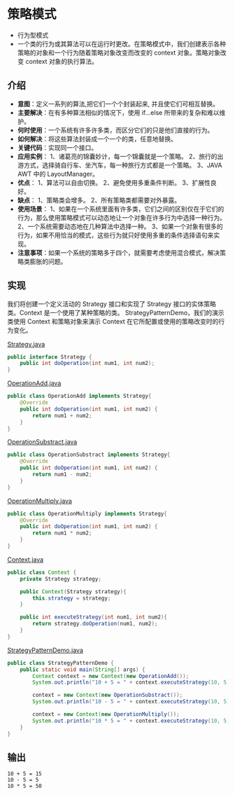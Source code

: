 # 策略模式
- 行为型模式
- 一个类的行为或其算法可以在运行时更改。在策略模式中，我们创建表示各种策略的对象和一个行为随着策略对象改变而改变的 context 对象。策略对象改变 context 对象的执行算法。

## 介绍
- **意图**：定义一系列的算法,把它们一个个封装起来, 并且使它们可相互替换。
- **主要解决**：在有多种算法相似的情况下，使用 if...else 所带来的复杂和难以维护。
- **何时使用**：一个系统有许多许多类，而区分它们的只是他们直接的行为。
- **如何解决**：将这些算法封装成一个一个的类，任意地替换。
- **关键代码**：实现同一个接口。
- **应用实例**： 1、诸葛亮的锦囊妙计，每一个锦囊就是一个策略。 2、旅行的出游方式，选择骑自行车、坐汽车，每一种旅行方式都是一个策略。 3、JAVA AWT 中的 LayoutManager。
- **优点**： 1、算法可以自由切换。 2、避免使用多重条件判断。 3、扩展性良好。
- **缺点**： 1、策略类会增多。 2、所有策略类都需要对外暴露。
- **使用场景**： 1、如果在一个系统里面有许多类，它们之间的区别仅在于它们的行为，那么使用策略模式可以动态地让一个对象在许多行为中选择一种行为。 2、一个系统需要动态地在几种算法中选择一种。 3、如果一个对象有很多的行为，如果不用恰当的模式，这些行为就只好使用多重的条件选择语句来实现。
- **注意事项**：如果一个系统的策略多于四个，就需要考虑使用混合模式，解决策略类膨胀的问题。

## 实现
我们将创建一个定义活动的 Strategy 接口和实现了 Strategy 接口的实体策略类。Context 是一个使用了某种策略的类。
StrategyPatternDemo，我们的演示类使用 Context 和策略对象来演示 Context 在它所配置或使用的策略改变时的行为变化。

[Strategy.java](../designpattern/src/main/java/com/wjpdev/designpattern/behavioral/strategypattern/Strategy.java)
```java
public interface Strategy {
    public int doOperation(int num1, int num2);
}

```

[OperationAdd.java](../designpattern/src/main/java/com/wjpdev/designpattern/behavioral/strategypattern/OperationAdd.java)
```java
public class OperationAdd implements Strategy{
    @Override
    public int doOperation(int num1, int num2) {
        return num1 + num2;
    }
}
```

[OperationSubstract.java](../designpattern/src/main/java/com/wjpdev/designpattern/behavioral/strategypattern/OperationSubstract.java)
```java
public class OperationSubstract implements Strategy{
    @Override
    public int doOperation(int num1, int num2) {
        return num1 - num2;
    }
}
```

[OperationMultiply.java](../designpattern/src/main/java/com/wjpdev/designpattern/behavioral/strategypattern/OperationMultiply.java)
```java
public class OperationMultiply implements Strategy{
    @Override
    public int doOperation(int num1, int num2) {
        return num1 * num2;
    }
}
```

[Context.java](../designpattern/src/main/java/com/wjpdev/designpattern/behavioral/strategypattern/Context.java)
```java
public class Context {
    private Strategy strategy;

    public Context(Strategy strategy){
        this.strategy = strategy;
    }

    public int executeStrategy(int num1, int num2){
        return strategy.doOperation(num1, num2);
    }
}
```

[StrategyPatternDemo.java](../designpattern/src/main/java/com/wjpdev/designpattern/behavioral/strategypattern/StrategyPatternDemo.java)
```java
public class StrategyPatternDemo {
    public static void main(String[] args) {
        Context context = new Context(new OperationAdd());
        System.out.println("10 + 5 = " + context.executeStrategy(10, 5));

        context = new Context(new OperationSubstract());
        System.out.println("10 - 5 = " + context.executeStrategy(10, 5));

        context = new Context(new OperationMultiply());
        System.out.println("10 * 5 = " + context.executeStrategy(10, 5));
    }
}
```

## 输出
```
10 + 5 = 15
10 - 5 = 5
10 * 5 = 50

```